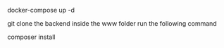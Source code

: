 docker-compose up -d

git clone the backend inside the www folder
run the following command 

composer install
